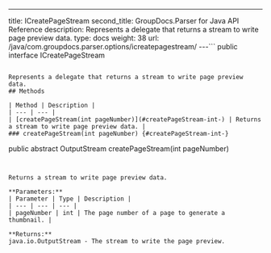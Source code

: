 ---
title: ICreatePageStream
second_title: GroupDocs.Parser for Java API Reference
description: Represents a delegate that returns a stream to write page preview data.
type: docs
weight: 38
url: /java/com.groupdocs.parser.options/icreatepagestream/
---```
public interface ICreatePageStream
```

Represents a delegate that returns a stream to write page preview data.
## Methods

| Method | Description |
| --- | --- |
| [createPageStream(int pageNumber)](#createPageStream-int-) | Returns a stream to write page preview data. |
### createPageStream(int pageNumber) {#createPageStream-int-}
```
public abstract OutputStream createPageStream(int pageNumber)
```


Returns a stream to write page preview data.

**Parameters:**
| Parameter | Type | Description |
| --- | --- | --- |
| pageNumber | int | The page number of a page to generate a thumbnail. |

**Returns:**
java.io.OutputStream - The stream to write the page preview.
